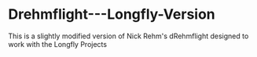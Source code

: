 # Drehmflight---Longfly-Version
This is a slightly modified version of Nick Rehm's dRehmflight designed to work with the Longfly Projects

